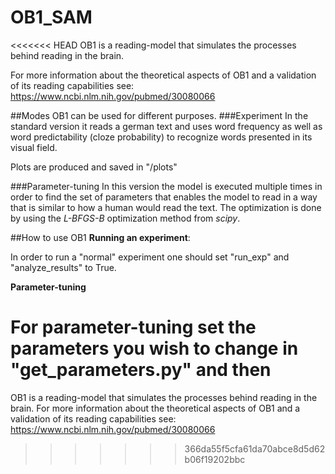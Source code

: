 # OB1_SAM
<<<<<<< HEAD
OB1 is a reading-model that simulates the processes behind reading in the brain. 

For more information about the theoretical aspects of OB1 and a validation of its reading capabilities see: https://www.ncbi.nlm.nih.gov/pubmed/30080066

##Modes
OB1 can be used for different purposes. 
###Experiment
In the standard version it reads a german text and uses word frequency as well as
word predictability (cloze probability) to recognize words presented in its visual field.

Plots are produced and saved in "/plots"

###Parameter-tuning
In this version the model is executed multiple times in order to find the set of parameters that enables the model to 
read in a way that is similar to how a human would read the text. The optimization is done by using the *L-BFGS-B* 
optimization method from *scipy*.


##How to use OB1
**Running an experiment**:

In order to run a "normal" experiment one should set "run_exp" and "analyze_results" to True.

**Parameter-tuning**

For parameter-tuning set the parameters you wish to change in "get_parameters.py" and then 
=======
OB1 is a reading-model that simulates the processes behind reading in the brain. For more information about the theoretical aspects of OB1 and a validation of its reading capabilities see: https://www.ncbi.nlm.nih.gov/pubmed/30080066
>>>>>>> 366da55f5cfa61da70abce8d5d62b06f19202bbc
